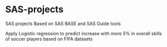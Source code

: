 # SAS-projects
SAS projects
Based on SAS BASE and SAS Guide tools


Apply Logistic regression to predict increase with more 5% in overall skills of soccer players based on FIFA datasets
